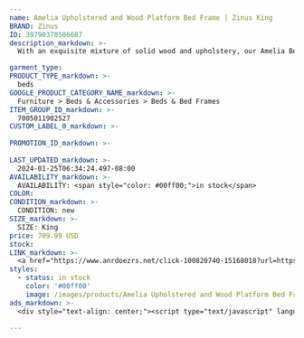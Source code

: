 ```yaml
---
name: Amelia Upholstered and Wood Platform Bed Frame | Zinus King
BRAND: Zinus
ID: 39790370586687
description_markdown: >-
  With an exquisite mixture of solid wood and upholstery, our Amelia Bed provides that dramatic effect your bedroom is craving. A beautiful channel-tufted headboard with foam cushioning and subtle curves looks approachable yet eye-catching. And its wood base features a natural finish with wood grain that adds an organic touch. Ready to durably support your mattress, this frame is engineered with steel support legs and a reliable wood platform that eliminates the need for a box spring.

garment_type:
PRODUCT_TYPE_markdown: >-
  beds
GOOGLE_PRODUCT_CATEGORY_NAME_markdown: >-
  Furniture > Beds & Accessories > Beds & Bed Frames
ITEM_GROUP_ID_markdown: >-
  7005011902527
CUSTOM_LABEL_0_markdown: >-
  
PROMOTION_ID_markdown: >-
  
LAST_UPDATED_markdown: >-
  2024-01-25T06:34:24.497-08:00
AVAILABILITY_markdown: >-
  AVAILABILITY: <span style="color: #00ff00;">in stock</span>
COLOR:
CONDITION_markdown: >-
  CONDITION: new
SIZE_markdown: >-
  SIZE: King
price: 709.99 USD
stock: 
LINK_markdown: >-
  <a href="https://www.anrdoezrs.net/click-100820740-15168018?url=https%3A%2F%2Fwww.zinus.com%2Fproducts%2Famelia-upholstered-and-wood-platform-bed-frame%3Fvariant%3D39790370586687" target="_blank" style="display: inline-block; padding: 10px 20px; font-size: 16px; text-align: center; text-decoration: none; cursor: pointer; border: 1px solid #3498db; color: #3498db; background-color: #fff; border-radius: 5px; transition: background-color 0.3s;">Go to Product</a>
styles:
  - status: in stock
    color: '#00ff00'
    image: /images/products/Amelia Upholstered and Wood Platform Bed Frame _ Zinus King/AmeliaBedUpholsteredWoodPB_zinus.com.jpg
ads_markdown: >-
  <div style="text-align: center;"><script type="text/javascript" language="javascript" src="https://www.kqzyfj.com/placeholder-52269580?target=_top&mouseover=N"></script></div>

---
```

